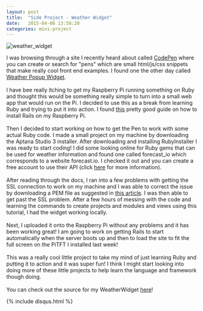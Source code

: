 ```yaml
---
layout: post
title:  "Side Project - Weather Widget"
date:   2015-04-06 13:58:20
categories: mini-project
---
```

![weather_widget](https://cloud.githubusercontent.com/assets/11460318/7182713/32e1ee98-e421-11e4-9d47-053dec73dc93.png)

I was browsing through a site I recently heard about called [CodePen](http://codepen.io/) where you can create or search for "pens" which are small 
html/js/css snippets that make really cool front end examples. I found one the other day called [Weather Popup Widget](http://codepen.io/wpegg/pen/WbLGmJ).
<br><br>
I have bee really itching to get my Raspberry Pi running something on Ruby and thought this would be something really simple to turn into a small web app 
that would run on the Pi. I decided to use this as a break from learning Ruby and trying to put it into action. I found [this](http://computers.tutsplus.com/tutorials/how-to-install-ruby-on-rails-on-raspberry-pi--cms-21421) pretty good guide on how to 
install Rails on my Raspberry Pi.
<br><br>
Then I decided to start working on how to get the Pen to work with some actual Ruby code. I made a small project on my machine by downloading the Aptana 
Studio 3 installer. After downloading and installing RubyInstaller I was ready to start coding! I did some looking online for Ruby gems that can be used for 
weather information and found one called forecast_io which corresponds to a website forecast.io. I checked it out and you can create a free account to use 
their API (click [here](https://developer.forecast.io/docs/v2) for more information).
<br><br>
After reading through the docs, I ran into a few problems with getting the SSL connection to work on my machine and I was able to correct the issue by 
downloading a PEM file as suggested in [this article](https://gist.github.com/fnichol/867550). I was then able to get past the SSL problem. After a few hours of messing with the code and learning the 
commands to create projects and modules and views using this tutorial, I had the widget working locally.
<br><br>
Next, I uploaded it onto the Raspberry Pi without any problems and it has been working great! I am going to work on getting Rails to start automatically when 
the server boots up and then to load the site to fit the full screen on the PiTFT I installed last week!
<br><br>
This was a really cool little project to take my mind of just learning Ruby and putting it to action and it was super fun! I think I might start looking into
doing more of these little projects to help learn the language and framework though doing.
<br><br>
You can check out the source for my WeatherWidget [here](https://github.com/wpegg-dev/Small-Projects/tree/master/WeatherWidget)!

{% include disqus.html %}